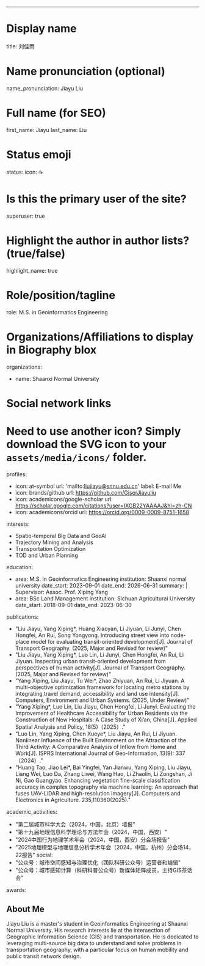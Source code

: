 ---
# Display name
title: 刘佳雨

# Name pronunciation (optional)
name_pronunciation: Jiayu Liu

# Full name (for SEO)
first_name: Jiayu
last_name: Liu

# Status emoji
status:
  icon: ☕️

# Is this the primary user of the site?
superuser: true

# Highlight the author in author lists? (true/false)
highlight_name: true

# Role/position/tagline
role: M.S. in Geoinformatics Engineering

# Organizations/Affiliations to display in Biography blox
organizations:
  - name: Shaanxi Normal University

# Social network links
# Need to use another icon? Simply download the SVG icon to your `assets/media/icons/` folder.
profiles:
  - icon: at-symbol
    url: 'mailto:liujiayu@snnu.edu.cn'
    label: E-mail Me
  - icon: brands/github
    url: https://github.com/GiserJiayuliu
  - icon: academicons/google-scholar
    url: https://scholar.google.com/citations?user=IXGB22YAAAAJ&hl=zh-CN
  - icon: academicons/orcid
    url: https://orcid.org/0009-0009-8751-1658

interests:
  - Spatio-temporal Big Data and GeoAI
  - Trajectory Mining and Analysis
  - Transportation Optimization
  - TOD and Urban Planning

education:
  - area: M.S. in Geoinformatics Engineering
    institution: Shaanxi normal university
    date_start: 2023-09-01
    date_end: 2026-06-31
    summary: |
      Supervisor: Assoc. Prof. Xiping Yang 
  - area: BSc Land Management
    institution: Sichuan Agricultural University
    date_start: 2018-09-01
    date_end: 2023-06-30
    
publications:
  - "Liu Jiayu, Yang Xiping*, Huang Xiaoyan, Li Jiyuan, Li Junyi, Chen Hongfei, An Rui, Song Yongyong. Introducing street view into node-place model for evaluating transit-oriented development[J]. Journal of Transport Geography. (2025, Major and Revised for review)"
  - "Liu Jiayu, Yang Xiping*, Luo Lin, Li Junyi, Chen Hongfei, An Rui, Li Jiyuan. Inspecting urban transit-oriented development from perspectives of human activity[J]. Journal of Transport Geography. (2025, Major and Revised for review)"
  - "Yang Xiping, Liu Jiayu, Tu Wei*, Zhao Zhiyuan, An Rui, Li Jiyuan. A multi-objective optimization framework for locating metro stations by integrating travel demand, accessibility and land use intensity[J]. Computers, Environment and Urban Systems. (2025, Under Review)"
  - "Yang Xiping*, Luo Lin, Liu Jiayu, Chen Hongfei, Li Junyi. Evaluating the Improvement of Healthcare Accessibility for Urban Residents via the Construction of New Hospitals: A Case Study of Xi’an, China[J]. Applied Spatial Analysis and Policy, 18(5)（2025）."
  - "Luo Lin, Yang Xiping, Chen Xueye*, Liu Jiayu, An Rui, Li Jiyuan. Nonlinear Influence of the Built Environment on the Attraction of the Third Activity: A Comparative Analysis of Inflow from Home and Work[J]. ISPRS International Journal of Geo-Information, 13(9): 337（2024）."
  - "Huang Tao, Jiao Lei*, Bai Yingfei, Yan Jianwu, Yang Xiping, Liu Jiayu, Liang Wei, Luo Da, Zhang Liwei, Wang Hao, Li Zhaolin, Li Zongshan, Ji Ni, Gao Guangyao. Enhancing vegetation fine-scale classification accuracy in complex topography via machine learning: An approach that fuses UAV-LiDAR and high-resolution imagery[J]. Computers and Electronics in Agriculture. 235,110360(2025)."

academic_activities:
  - "第二届城市科学大会（2024，中国，北京）墙报"
  - "第十九届地理信息科学理论与方法年会（2024，中国，西安）"
  - "2024中国行为地理学术年会（2024，中国，西安）分会场报告"
  - "2025地理模型与地理信息分析学术年会（2024，中国，杭州）分会场14，22报告"
social:
  - "公众号：城市空间感知与治理优化（团队科研公众号）运营者和编辑"
  - "公众号：城市感知计算（科研科普公众号）新媒体矩阵成员，主持GIS茶话会"


awards:
 

## About Me

Jiayu Liu is a master's student in Geoinformatics Engineering at Shaanxi Normal University. His research interests lie at the intersection of Geographic Information Science (GIS) and transportation. He is dedicated to leveraging multi-source big data to understand and solve problems in transportation geography, with a particular focus on human mobility and public transit network design.
